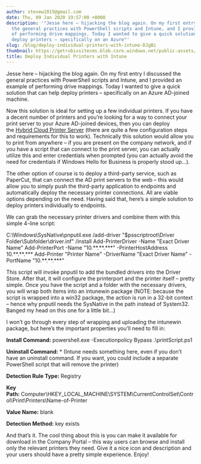 ```yaml
---
author: stevew1015@gmail.com
date: Thu, 09 Jan 2020 19:57:00 +0000
description: '"Jesse here – hijacking the blog again. On my first entry I discussed
  the general practices with PowerShell scripts and Intune, and I provided an example
  of performing drive mappings. Today I wanted to give a quick solution that can help
  deploy printers – specifically on an Azure"'
slug: /blog/deploy-individual-printers-with-intune-DJgBi
thumbnail: https://getrubixsitecms.blob.core.windows.net/public-assets/content/v1/logo512.png
title: Deploy Individual Printers with Intune
---
```


Jesse here – hijacking the blog again. On my first entry I discussed the general practices with PowerShell scripts and Intune, and I provided an example of performing drive mappings. Today I wanted to give a quick solution that can help deploy printers – specifically on an Azure AD-joined machine.

Now this solution is ideal for setting up a few individual printers. If you have a decent number of printers and you’re looking for a way to connect your print server to your Azure AD-joined devices, then you can deploy the [Hybrid Cloud Printer Server](https://docs.microsoft.com/en-us/windows-server/administration/hybrid-cloud-print/hybrid-cloud-print-deploy) (there are quite a few configuration steps and requirements for this to work). Technically this solution would allow you to print from anywhere – if you are present on the company network, and if you have a script that can connect to the print server, you can actually utilize this and enter credentials when prompted (you can actually avoid the need for credentials if Windows Hello for Business is properly stood up…).

The other option of course is to deploy a third-party service, such as PaperCut, that can connect the AD print servers to the web – this would allow you to simply push the third-party application to endpoints and automatically deploy the necessary printer connections. All are viable options depending on the need. Having said that, here’s a simple solution to deploy printers individually to endpoints.

We can grab the necessary printer drivers and combine them with this simple 4-line script:

C:\\Windows\\SysNative\\pnputil.exe /add-driver "$psscriptroot\\Driver Folder\\Subfolder\\driver.inf" /install
Add-PrinterDriver -Name "Exact Driver Name"
Add-PrinterPort -Name "10.\*\*.\*\*.\*\*\*" -PrinterHostAddress 10.\*\*.\*\*.\*\*\*
Add-Printer "Printer Name" -DriverName "Exact Driver Name" -PortName "10.\*\*.\*\*.\*\*\*"

This script will invoke pnputil to add the bundled drivers into the Driver Store. After that, it will configure the printerport and the printer itself – pretty simple. Once you have the script and a folder with the necessary drivers, you will wrap both items into an intunewin package (NOTE: because the script is wrapped into a win32 package, the action is run in a 32-bit context – hence why pnputil needs the SysNative in the path instead of System32. Banged my head on this one for a little bit…)

I won’t go through every step of wrapping and uploading the intunewin package, but here’s the important properties you’ll need to fill in:

**Install Command:** powershell.exe -Executionpolicy Bypass .\\printScript.ps1

**Uninstall Command:** \* (Intune needs something here, even if you don’t have an uninstall command. If you want, you could include a separate PowerShell script that will remove the printer)

**Detection Rule Type:** Registry

**Key Path:** Computer\\HKEY\_LOCAL\_MACHINE\\SYSTEM\\CurrentControlSet\\Control\\Print\\Printers\\Name-of-Printer

**Value Name:** blank

**Detection Method:** key exists

And that’s it. The cool thing about this is you can make it available for download in the Company Portal – this way users can browse and install only the relevant printers they need. Give it a nice icon and description and your users should have a pretty simple experience. Enjoy!